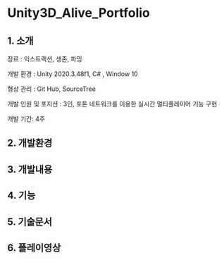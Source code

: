 # Unity3D_Alive_Portfolio
## 1. 소개
장르 : 익스트랙션, 생존, 파밍

개발 환경 : Unity 2020.3.48f1, C# , Window 10

형상 관리 : Git Hub, SourceTree

개발 인원 및 포지션 : 3인, 포톤 네트워크를 이용한 실시간 멀티플레이어 기능 구현

개발 기간: 4주

## 2. 개발환경
## 3. 개발내용
## 4. 기능
## 5. 기술문서
## 6. 플레이영상

